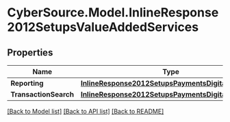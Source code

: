 # CyberSource.Model.InlineResponse2012SetupsValueAddedServices
## Properties

Name | Type | Description | Notes
------------ | ------------- | ------------- | -------------
**Reporting** | [**InlineResponse2012SetupsPaymentsDigitalPayments**](InlineResponse2012SetupsPaymentsDigitalPayments.md) |  | [optional] 
**TransactionSearch** | [**InlineResponse2012SetupsPaymentsDigitalPayments**](InlineResponse2012SetupsPaymentsDigitalPayments.md) |  | [optional] 

[[Back to Model list]](../README.md#documentation-for-models) [[Back to API list]](../README.md#documentation-for-api-endpoints) [[Back to README]](../README.md)

